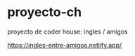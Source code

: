 # proyecto-ch
 proyecto de coder house: ingles / amigos
 
 
https://ingles-entre-amigos.netlify.app/

